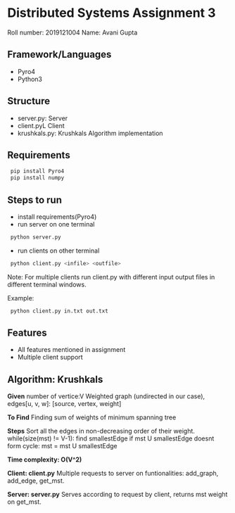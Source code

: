 # Distributed Systems Assignment 3

Roll number: 2019121004
Name: Avani Gupta

## Framework/Languages
* Pyro4
* Python3

## Structure
* server.py: Server
* client.pyL Client
* krushkals.py: Krushkals Algorithm implementation

## Requirements
```bash
 pip install Pyro4
 pip install numpy
```
## Steps to run
* install requirements(Pyro4)
* run server on one terminal
```bash
 python server.py
```
* run clients on other terminal
```bash
 python client.py <infile> <outfile>

```
Note: For multiple clients run client.py with different input output files in different terminal windows.

Example: 
```bash
 python client.py in.txt out.txt
```
## Features
* All features mentioned in assignment
* Multiple client support


## Algorithm: Krushkals
**Given** number of vertice:V
Weighted graph (undirected in our case), edges[u, v, w]: [source, vertex, weight]

**To Find** Finding sum of weights of minimum spanning tree 

**Steps**
Sort all the edges in non-decreasing order of their weight. 
while(size(mst) != V-1):
    find smallestEdge 
    if mst U smallestEdge doesnt form cycle:
        mst = mst U smallestEdge


**Time complexity: O(V^2)**

**Client: client.py** 
Multiple requests to server on funtionalities: add_graph, add_edge, get_mst. 

**Server: server.py**
Serves according to request by client, returns mst weight on get_mst.






